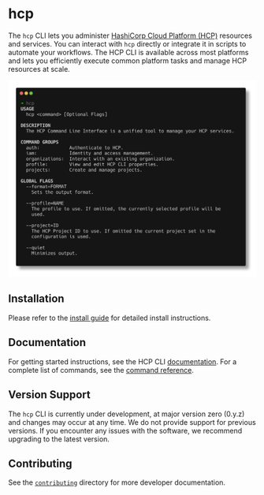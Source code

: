 # hcp

The `hcp` CLI lets you administer [HashiCorp Cloud Platform (HCP)](https://cloud.hashicorp.com)
resources and services. You can interact with `hcp` directly or integrate it in
scripts to automate your workflows. The HCP CLI is available across most
platforms and lets you efficiently execute common platform tasks and manage HCP
resources at scale.

![hcp](assets/hcp.png?raw=true "screenshot of HCP CLI")

## Installation

Please refer to the [install guide](https://developer.hashicorp.com/hcp/docs/cli/install) for
detailed install instructions.

## Documentation

For getting started instructions, see the HCP CLI [documentation](https://developer.hashicorp.com/hcp/docs/cli).
For a complete list of commands, see the [command reference](https://developer.hashicorp.com/hcp/docs/cli/commands).

## Version Support

The `hcp`  CLI is currently under development, at major version zero (0.y.z) and 
changes may occur at any time. We do not provide support for previous versions. 
If you encounter any issues with the software, we recommend upgrading to the 
latest version.

## Contributing

See the [`contributing`](contributing/) directory for more developer documentation.
